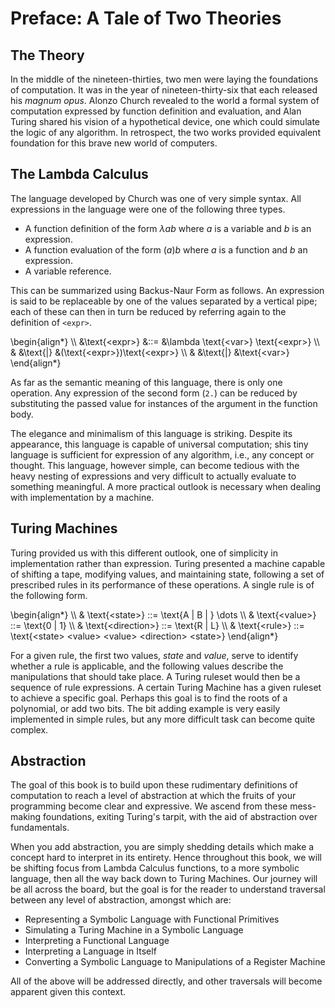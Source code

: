 Preface: A Tale of Two Theories
===============================
The Theory
----------
In the middle of the nineteen-thirties, two men were laying the foundations of computation. It was in the year of nineteen-thirty-six that each released his *magnum opus*. Alonzo Church revealed to the world a formal system of computation expressed by function definition and evaluation, and Alan Turing shared his vision of a hypothetical device, one which could simulate the logic of any algorithm. In retrospect, the two works provided equivalent foundation for this brave new world of computers.

The Lambda Calculus
-------------------
The language developed by Church was one of very simple syntax. All expressions in the language were one of the following three types.

- A function definition of the form $\lambda a b$ where $a$ is a variable and $b$ is an expression.
- A function evaluation of the form $(a)b$ where $a$ is a function and $b$ an expression.
- A variable reference.

This can be summarized using Backus-Naur Form as follows. An expression is said to be replaceable by one of the values separated by a vertical pipe; each of these can then in turn be reduced by referring again to the definition of `<expr>`.

<div>
\begin{align*}
\\	&\text{&lt;expr&gt;} &::= &\lambda \text{&lt;var&gt;} \text{&lt;expr&gt;}
\\	&					&\text{|} &(\text{&lt;expr&gt;})\text{&lt;expr&gt;}
\\	&					&\text{|} &\text{&lt;var&gt;}
\end{align*}
</div>				

As far as the semantic meaning of this language, there is only one operation. Any expression of the second form (`2.`) can be reduced by substituting the passed value for instances of the argument in the function body.

The elegance and minimalism of this language is striking. Despite its appearance, this language is capable of universal computation; shis tiny language is sufficient for expression of any algorithm, i.e., any concept or thought. This language, however simple, can become tedious with the heavy nesting of expressions and very difficult to actually evaluate to something meaningful. A more practical outlook is necessary when dealing with implementation by a machine.

Turing Machines
---------------
Turing provided us with this different outlook, one of simplicity in implementation rather than expression. Turing presented a machine capable of shifting a tape, modifying values, and maintaining state, following a set of prescribed rules in its performance of these operations. A single rule is of the following form.

<div>
\begin{align*}
\\	& \text{&lt;state&gt;} ::= \text{A | B | } \dots
\\	& \text{&lt;value&gt;} ::= \text{0 | 1}
\\	& \text{&lt;direction&gt;} ::= \text{R | L}
\\	& \text{&lt;rule&gt;} ::= \text{&lt;state&gt; &lt;value&gt; &lt;value&gt; &lt;direction&gt; &lt;state&gt;}
\end{align*}
</div>	

For a given rule, the first two values, *state* and *value*, serve to identify whether a rule is applicable, and the following values describe the manipulations that should take place. A Turing ruleset would then be a sequence of rule expressions. A certain Turing Machine has a given ruleset to achieve a specific goal. Perhaps this goal is to find the roots of a polynomial, or add two bits. The bit adding example is very easily implemented in simple rules, but any more difficult task can become quite complex.

Abstraction
-----------
The goal of this book is to build upon these rudimentary definitions of computation to reach a level of abstraction at which the fruits of your programming become clear and expressive. We ascend from these mess-making foundations, exiting Turing's tarpit, with the aid of abstraction over fundamentals.

When you add abstraction, you are simply shedding details which make a concept hard to interpret in its entirety. Hence throughout this book, we will be shifting focus from Lambda Calculus functions, to a more symbolic language, then all the way back down to Turing Machines. Our journey will be all across the board, but the goal is for the reader to understand traversal between any level of abstraction, amongst which are:

- Representing a Symbolic Language with Functional Primitives
- Simulating a Turing Machine in a Symbolic Language
- Interpreting a Functional Language
- Interpreting a Language in Itself
- Converting a Symbolic Language to Manipulations of a Register Machine

All of the above will be addressed directly, and other traversals will become apparent given this context.